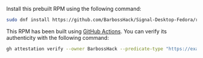 Install this prebuilt RPM using the following command:

```bash
sudo dnf install https://github.com/BarbossHack/Signal-Desktop-Fedora/releases/download/v7.53.0/signal-desktop-7.53.0.x86_64.rpm
```

This RPM has been built using [GitHub Actions](.github/workflows/build.yml). You can verify its authenticity with the following command:

```bash
gh attestation verify --owner BarbossHack --predicate-type "https://example.com/predicate/v1" signal-desktop-7.53.0.x86_64.rpm
```
